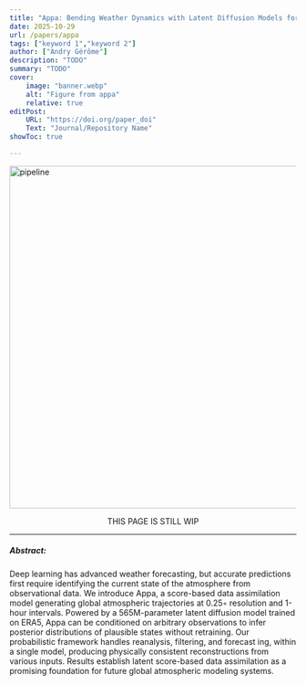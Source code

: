 ```yaml
---
title: "Appa: Bending Weather Dynamics with Latent Diffusion Models for Global Data Assimilation" 
date: 2025-10-29
url: /papers/appa
tags: ["keyword 1","keyword 2"]
author: ["Andry Gérôme"]
description: "TODO" 
summary: "TODO"
cover:
    image: "banner.webp"
    alt: "Figure from appa"
    relative: true
editPost:
    URL: "https://doi.org/paper_doi"
    Text: "Journal/Repository Name"
showToc: true

---
```

<img src="banner.webp" alt="pipeline" width="600"/>

<p style="text-align: center;">THIS PAGE IS STILL WIP</p>

---

<!-- ##### Download:

- [Paper](/paper.pdf)
- [Online appendix](/appendix.pdf)
- [Code and data](https://github.com/paper_repo)

--- -->

##### Abstract:

Deep learning has advanced weather forecasting, but accurate predictions first require identifying the current state of the atmosphere from observational data. We introduce Appa, a score-based data assimilation model generating global atmospheric trajectories at 0.25◦ resolution and 1-hour intervals. Powered by a 565M-parameter latent diffusion model trained on ERA5, Appa can be conditioned on arbitrary observations to infer posterior distributions of plausible states without retraining. Our probabilistic framework handles reanalysis, filtering, and forecast
ing, within a single model, producing physically consistent reconstructions from various inputs. Results establish latent score-based data assimilation as a promising foundation for future global atmospheric modeling systems.


<!-- ---

##### Figure X:  Figure title

![](/figurex.png)

---

##### Citation

Author 1, Author 2. Year. "Title." *Journal* Volume (Issue): First page–Last page. https://doi.org/paper_doi.

```BibTeX
@article{AAYY,
author = {Author 1 and Author 2},
doi = {paper_doi},
journal = {Journal},
number = {Issue},
pages = {XXX--YYY},
title = {Title},
volume = {Volume},
year = {Year}}
```

---

##### Related material

+ [Presentation slides](/presentation.pdf) -->
